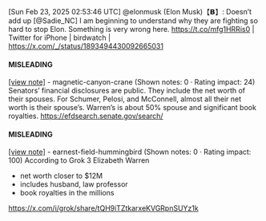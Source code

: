 [Sun Feb 23, 2025 02:53:46 UTC] @elonmusk (Elon Musk)【𝗕】: Doesn’t add up [@Sadie_NC] I am beginning to understand why they are fighting so hard to stop Elon. Something is very wrong here. https://t.co/mfg1HRRis0 | Twitter for iPhone | birdwatch | https://x.com/_/status/1893494430092665031

#### MISLEADING

[[view note]](https://x.com/i/birdwatch/n/1893558889221636505) - magnetic-canyon-crane (Shown notes: 0 · Rating impact: 24)
Senators’ financial disclosures are public. They include the net worth of their spouses. For Schumer, Pelosi, and McConnell, almost all their net worth is their spouse’s.
Warren’s is about 50% spouse and significant book royalties. 
https://efdsearch.senate.gov/search/

#### MISLEADING

[[view note]](https://x.com/i/birdwatch/n/1893497313550860389) - earnest-field-hummingbird (Shown notes: 0 · Rating impact: 100)
According to Grok 3
Elizabeth Warren
- net worth closer to $12M
- includes husband, law professor 
- book royalties in the millions

https://x.com/i/grok/share/tQH9iTZtkarxeKVGRpnSUYz1k
